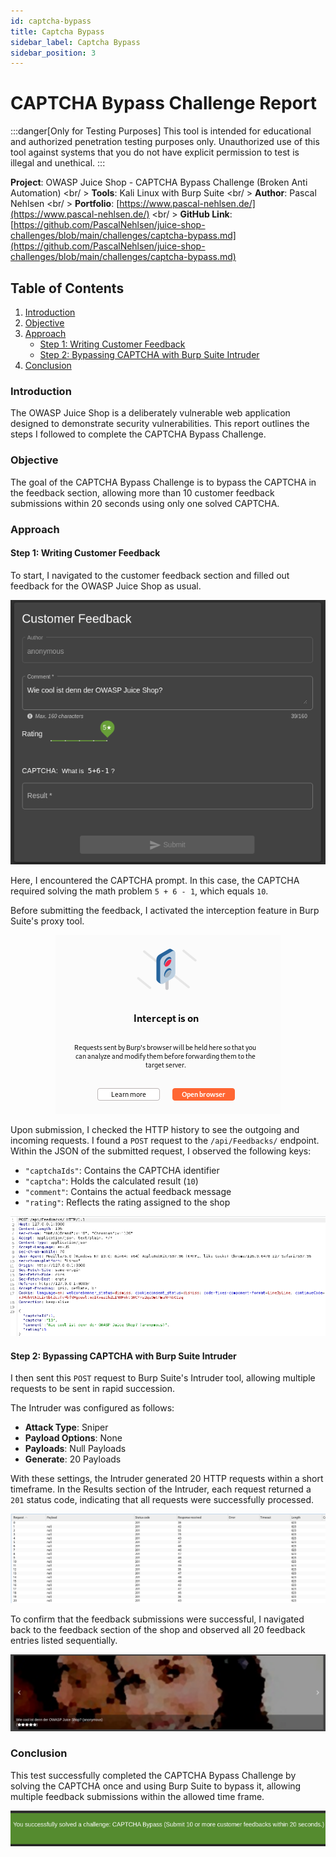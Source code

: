 ```yaml
---
id: captcha-bypass
title: Captcha Bypass
sidebar_label: Captcha Bypass
sidebar_position: 3
---
```


# CAPTCHA Bypass Challenge Report

:::danger[Only for Testing Purposes]
This tool is intended for educational and authorized penetration testing purposes only. Unauthorized use of this tool against systems that you do not have explicit permission to test is illegal and unethical.
:::

**Project**: OWASP Juice Shop - CAPTCHA Bypass Challenge (Broken Anti Automation) <br/ >
**Tools**: Kali Linux with Burp Suite <br/ >
**Author**: Pascal Nehlsen <br/ >
**Portfolio**: [https://www.pascal-nehlsen.de/](https://www.pascal-nehlsen.de/) <br/ >
**GitHub Link**: [https://github.com/PascalNehlsen/juice-shop-challenges/blob/main/challenges/captcha-bypass.md](https://github.com/PascalNehlsen/juice-shop-challenges/blob/main/challenges/captcha-bypass.md)

## Table of Contents

1. [Introduction](#Introduction)
2. [Objective](#Objective)
3. [Approach](#Approach)
   - [Step 1: Writing Customer Feedback](#step-1-writing-customer-feedback)
   - [Step 2: Bypassing CAPTCHA with Burp Suite Intruder](#step-2-bypassing-captcha-with-burp-suite-intruder)
4. [Conclusion](#Conclusion)

### Introduction

The OWASP Juice Shop is a deliberately vulnerable web application designed to demonstrate security vulnerabilities. This report outlines the steps I followed to complete the CAPTCHA Bypass Challenge.

### Objective

The goal of the CAPTCHA Bypass Challenge is to bypass the CAPTCHA in the feedback section, allowing more than 10 customer feedback submissions within 20 seconds using only one solved CAPTCHA.

### Approach

#### Step 1: Writing Customer Feedback

To start, I navigated to the customer feedback section and filled out feedback for the OWASP Juice Shop as usual.

<div align="center">

![Write custom Feedback](../../../assets/images/juice-shop/captcha-bypass/write-feedback.png)

</div>

Here, I encountered the CAPTCHA prompt. In this case, the CAPTCHA required solving the math problem `5 + 6 - 1`, which equals `10`.

Before submitting the feedback, I activated the interception feature in Burp Suite's proxy tool.

<div align="center">

![Intercept Request](../../../assets/images/juice-shop/captcha-bypass/intercept.png)

</div>

Upon submission, I checked the HTTP history to see the outgoing and incoming requests. I found a `POST` request to the `/api/Feedbacks/` endpoint. Within the JSON of the submitted request, I observed the following keys:

- `"captchaIds"`: Contains the CAPTCHA identifier
- `"captcha"`: Holds the calculated result (`10`)
- `"comment"`: Contains the actual feedback message
- `"rating"`: Reflects the rating assigned to the shop

<div align="center">

![Post Request](../../../assets/images/juice-shop/captcha-bypass/request.png)

</div>

#### Step 2: Bypassing CAPTCHA with Burp Suite Intruder

I then sent this `POST` request to Burp Suite's Intruder tool, allowing multiple requests to be sent in rapid succession.

The Intruder was configured as follows:

- **Attack Type**: Sniper
- **Payload Options**: None
- **Payloads**: Null Payloads
- **Generate**: 20 Payloads

With these settings, the Intruder generated 20 HTTP requests within a short timeframe. In the Results section of the Intruder, each request returned a `201` status code, indicating that all requests were successfully processed.

<div align="center">

![Intruder Request](../../../assets/images/juice-shop/captcha-bypass/intruder.png)

</div>

To confirm that the feedback submissions were successful, I navigated back to the feedback section of the shop and observed all 20 feedback entries listed sequentially.

<div align="center">

![Result](../../../assets/images/juice-shop/captcha-bypass/result.png)

</div>

### Conclusion

This test successfully completed the CAPTCHA Bypass Challenge by solving the CAPTCHA once and using Burp Suite to bypass it, allowing multiple feedback submissions within the allowed time frame.

<div align="center">

![Intruder Request](../../../assets/images/juice-shop/captcha-bypass/challenge-accept.png)

</div>
